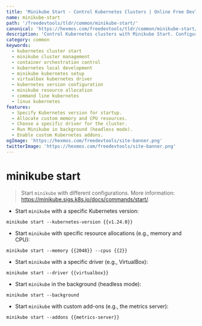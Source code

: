 ```yaml
---
title: 'Minikube Start - Control Kubernetes Clusters | Online Free DevTools by Hexmos'
name: minikube-start
path: '/freedevtools/tldr/common/minikube-start/'
canonical: 'https://hexmos.com/freedevtools/tldr/common/minikube-start/'
description: 'Control Kubernetes clusters with Minikube Start. Configure versions, resources, and drivers for local development. Free online tool, no registration required.'
category: common
keywords:
  - kubernetes cluster start
  - minikube cluster management
  - container orchestration control
  - kubernetes local development
  - minikube kubernetes setup
  - virtualbox kubernetes driver
  - kubernetes version configuration
  - minikube resource allocation
  - command line kubernetes
  - linux kubernetes
features:
  - Specify Kubernetes version for startup.
  - Allocate custom memory and CPU resources.
  - Choose a specific driver for the cluster.
  - Run Minikube in background (headless mode).
  - Enable custom Kubernetes addons.
ogImage: 'https://hexmos.com/freedevtools/site-banner.png'
twitterImage: 'https://hexmos.com/freedevtools/site-banner.png'
---
```


# minikube start

> Start `minikube` with different configurations.
> More information: <https://minikube.sigs.k8s.io/docs/commands/start/>.

- Start `minikube` with a specific Kubernetes version:

`minikube start --kubernetes-version {{v1.24.0}}`

- Start `minikube` with specific resource allocations (e.g., memory and CPU):

`minikube start --memory {{2048}} --cpus {{2}}`

- Start `minikube` with a specific driver (e.g., VirtualBox):

`minikube start --driver {{virtualbox}}`

- Start `minikube` in the background (headless mode):

`minikube start --background`

- Start `minikube` with custom add-ons (e.g., the metrics server):

`minikube start --addons {{metrics-server}}`
